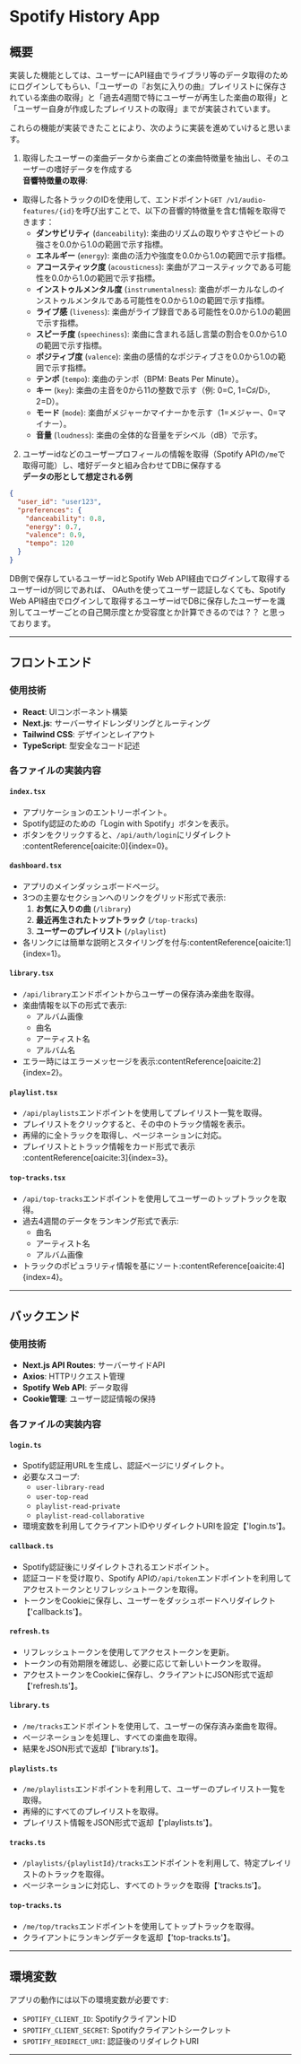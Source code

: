 # Spotify History App

## 概要
実装した機能としては、ユーザーにAPI経由でライブラリ等のデータ取得のためにログインしてもらい、「ユーザーの『お気に入りの曲』プレイリストに保存されている楽曲の取得」と「過去4週間で特にユーザーが再生した楽曲の取得」と「ユーザー自身が作成したプレイリストの取得」までが実装されています。

これらの機能が実装できたことにより、次のように実装を進めていけると思います。
1. 取得したユーザーの楽曲データから楽曲ごとの楽曲特徴量を抽出し、そのユーザーの嗜好データを作成する  
**音響特徴量の取得**:
- 取得した各トラックのIDを使用して、エンドポイント`GET /v1/audio-features/{id}`を呼び出すことで、以下の音響的特徴量を含む情報を取得できます：
    - **ダンサビリティ** (`danceability`): 楽曲のリズムの取りやすさやビートの強さを0.0から1.0の範囲で示す指標。
    - **エネルギー** (`energy`): 楽曲の活力や強度を0.0から1.0の範囲で示す指標。
    - **アコースティック度** (`acousticness`): 楽曲がアコースティックである可能性を0.0から1.0の範囲で示す指標。
    - **インストゥルメンタル度** (`instrumentalness`): 楽曲がボーカルなしのインストゥルメンタルである可能性を0.0から1.0の範囲で示す指標。
    - **ライブ感** (`liveness`): 楽曲がライブ録音である可能性を0.0から1.0の範囲で示す指標。
    - **スピーチ度** (`speechiness`): 楽曲に含まれる話し言葉の割合を0.0から1.0の範囲で示す指標。
    - **ポジティブ度** (`valence`): 楽曲の感情的なポジティブさを0.0から1.0の範囲で示す指標。
    - **テンポ** (`tempo`): 楽曲のテンポ（BPM: Beats Per Minute）。
    - **キー** (`key`): 楽曲の主音を0から11の整数で示す（例: 0=C, 1=C♯/D♭, 2=D）。
    - **モード** (`mode`): 楽曲がメジャーかマイナーかを示す（1=メジャー、0=マイナー）。
    - **音量** (`loudness`): 楽曲の全体的な音量をデシベル（dB）で示す。

2. ユーザーidなどのユーザープロフィールの情報を取得（Spotify APIの`/me`で取得可能）し、嗜好データと組み合わせてDBに保存する  
**データの形として想定される例**
```json
{
  "user_id": "user123",
  "preferences": {
    "danceability": 0.8,
    "energy": 0.7,
    "valence": 0.9,
    "tempo": 120
  }
}
```

DB側で保存しているユーザーidとSpotify Web API経由でログインして取得するユーザーidが同じであれば、
OAuthを使ってユーザー認証しなくても、Spotify Web API経由でログインして取得するユーザーidでDBに保存したユーザーを識別してユーザーごとの自己開示度とか受容度とか計算できるのでは？？
と思っております。


---

## フロントエンド

### 使用技術
- **React**: UIコンポーネント構築
- **Next.js**: サーバーサイドレンダリングとルーティング
- **Tailwind CSS**: デザインとレイアウト
- **TypeScript**: 型安全なコード記述

### 各ファイルの実装内容
#### **`index.tsx`**
- アプリケーションのエントリーポイント。
- Spotify認証のための「Login with Spotify」ボタンを表示。
- ボタンをクリックすると、`/api/auth/login`にリダイレクト&#8203;:contentReference[oaicite:0]{index=0}。

#### **`dashboard.tsx`**
- アプリのメインダッシュボードページ。
- 3つの主要なセクションへのリンクをグリッド形式で表示:
  1. **お気に入りの曲** (`/library`)
  2. **最近再生されたトップトラック** (`/top-tracks`)
  3. **ユーザーのプレイリスト** (`/playlist`)
- 各リンクには簡単な説明とスタイリングを付与&#8203;:contentReference[oaicite:1]{index=1}。

#### **`library.tsx`**
- `/api/library`エンドポイントからユーザーの保存済み楽曲を取得。
- 楽曲情報を以下の形式で表示:
  - アルバム画像
  - 曲名
  - アーティスト名
  - アルバム名
- エラー時にはエラーメッセージを表示&#8203;:contentReference[oaicite:2]{index=2}。

#### **`playlist.tsx`**
- `/api/playlists`エンドポイントを使用してプレイリスト一覧を取得。
- プレイリストをクリックすると、その中のトラック情報を表示。
- 再帰的に全トラックを取得し、ページネーションに対応。
- プレイリストとトラック情報をカード形式で表示&#8203;:contentReference[oaicite:3]{index=3}。

#### **`top-tracks.tsx`**
- `/api/top-tracks`エンドポイントを使用してユーザーのトップトラックを取得。
- 過去4週間のデータをランキング形式で表示:
  - 曲名
  - アーティスト名
  - アルバム画像
- トラックのポピュラリティ情報を基にソート&#8203;:contentReference[oaicite:4]{index=4}。

---

## バックエンド

### 使用技術
- **Next.js API Routes**: サーバーサイドAPI
- **Axios**: HTTPリクエスト管理
- **Spotify Web API**: データ取得
- **Cookie管理**: ユーザー認証情報の保持

### 各ファイルの実装内容
#### **`login.ts`**
- Spotify認証用URLを生成し、認証ページにリダイレクト。
- 必要なスコープ:
  - `user-library-read`
  - `user-top-read`
  - `playlist-read-private`
  - `playlist-read-collaborative`
- 環境変数を利用してクライアントIDやリダイレクトURIを設定【'login.ts'】。

#### **`callback.ts`**
- Spotify認証後にリダイレクトされるエンドポイント。
- 認証コードを受け取り、Spotify APIの`/api/token`エンドポイントを利用してアクセストークンとリフレッシュトークンを取得。
- トークンをCookieに保存し、ユーザーをダッシュボードへリダイレクト【'callback.ts'】。

#### **`refresh.ts`**
- リフレッシュトークンを使用してアクセストークンを更新。
- トークンの有効期限を確認し、必要に応じて新しいトークンを取得。
- アクセストークンをCookieに保存し、クライアントにJSON形式で返却【'refresh.ts'】。

#### **`library.ts`**
- `/me/tracks`エンドポイントを使用して、ユーザーの保存済み楽曲を取得。
- ページネーションを処理し、すべての楽曲を取得。
- 結果をJSON形式で返却【'library.ts'】。

#### **`playlists.ts`**
- `/me/playlists`エンドポイントを利用して、ユーザーのプレイリスト一覧を取得。
- 再帰的にすべてのプレイリストを取得。
- プレイリスト情報をJSON形式で返却【'playlists.ts'】。

#### **`tracks.ts`**
- `/playlists/{playlistId}/tracks`エンドポイントを利用して、特定プレイリストのトラックを取得。
- ページネーションに対応し、すべてのトラックを取得【'tracks.ts'】。

#### **`top-tracks.ts`**
- `/me/top/tracks`エンドポイントを使用してトップトラックを取得。
- クライアントにランキングデータを返却【'top-tracks.ts'】。

---

## 環境変数
アプリの動作には以下の環境変数が必要です:
- `SPOTIFY_CLIENT_ID`: SpotifyクライアントID
- `SPOTIFY_CLIENT_SECRET`: Spotifyクライアントシークレット
- `SPOTIFY_REDIRECT_URI`: 認証後のリダイレクトURI

---
